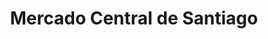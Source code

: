 ---
title: "Mercado Central de Santiago"
url: /santiago/mercado-central-de-santiago/
shop: general
---